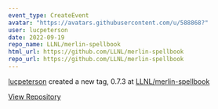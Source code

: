 ```yaml
---
event_type: CreateEvent
avatar: "https://avatars.githubusercontent.com/u/588868?"
user: lucpeterson
date: 2022-09-19
repo_name: LLNL/merlin-spellbook
html_url: https://github.com/LLNL/merlin-spellbook
repo_url: https://github.com/LLNL/merlin-spellbook
---
```


<a href='https://github.com/lucpeterson' target='_blank'>lucpeterson</a> created a new tag, 0.7.3 at <a href='https://github.com/LLNL/merlin-spellbook' target='_blank'>LLNL/merlin-spellbook</a>

<a href='https://github.com/LLNL/merlin-spellbook' target='_blank'>View Repository</a>